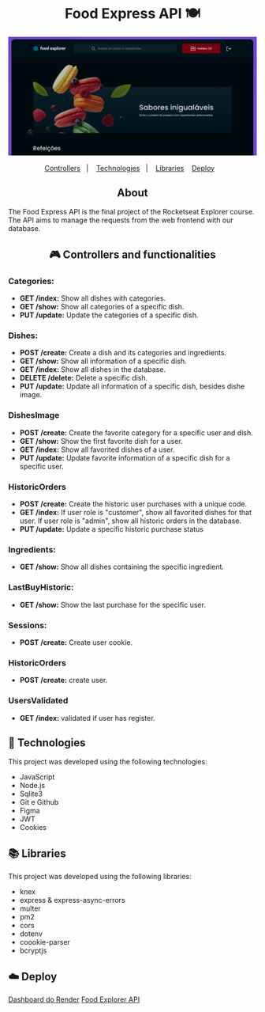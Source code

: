 <h1 align="center"> Food Express API 🍽️</h1>
<img alt="imagem da capa do frontend" src="./github/theme.png">
<p align="center">
  <a href="#-controllers">Controllers</a>&nbsp;&nbsp;&nbsp;|&nbsp;&nbsp;&nbsp;
  <a href="#-technologies">Technologies</a>&nbsp;&nbsp;&nbsp;|&nbsp;&nbsp;&nbsp;
  <a href="#-libraries">Libraries</a>&nbsp;&nbsp;&nbsp;
  <a href="#-libraries">Deploy</a>&nbsp;&nbsp;&nbsp;
</p>

<h2 align="center"> About </h2>
<p align="left">
  The Food Express API is the final project of the Rocketseat Explorer course. 
  The API aims to manage the requests from the web frontend with our database. 
</p>

<h2 align="center"> 🎮 Controllers and functionalities </h2>

### Categories:
- **GET /index:** Show all dishes with categories.
- **GET /show:** Show all categories of a specific dish.
- **PUT /update:** Update the categories of a specific dish.

### Dishes:
- **POST /create:** Create a dish and its categories and ingredients.
- **GET /show:** Show all information of a specific dish.
- **GET /index:** Show all dishes in the database.
- **DELETE /delete:** Delete a specific dish.
- **PUT /update:** Update all information of a specific dish, besides dishe image.

### DishesImage
- **POST /create:** Create the favorite category for a specific user and dish.
- **GET /show:** Show the first favorite dish for a user.
- **GET /index:** Show all favorited dishes of a user.
- **PUT /update:** Update favorite information of a specific dish for a specific user.

### HistoricOrders
- **POST /create:** Create the historic user purchases with a unique code.
- **GET /index:** If user role is "customer", show all favorited dishes for that user. If user role is "admin", show all historic orders in the database.
- **PUT /update:** Update a specific historic purchase status


### Ingredients:
- **GET /show:** Show all dishes containing the specific ingredient.

### LastBuyHistoric:
- **GET /show:** Show the last purchase for the specific user.

### Sessions:
- **POST /create:** Create user cookie.

### HistoricOrders
- **POST /create:** create user.

### UsersValidated
- **GET /index:** validated if user has register.


## 🚀 Technologies

This project was developed using the following technologies:

- JavaScript
- Node.js
- Sqlite3
- Git e Github
- Figma
- JWT
- Cookies

  
## 📚 Libraries

This project was developed using the following libraries:

- knex
- express & express-async-errors
- multer
- pm2
- cors
- dotenv
- coookie-parser
- bcryptjs

## ☁️ Deploy
[Dashboard do Render](https://dashboard.render.com/web/srv-cphhs1m3e1ms73d8pgc0/logs?t=app)
[Food Explorer API](https://food-explorer-api-1-7b81.onrender.com)


